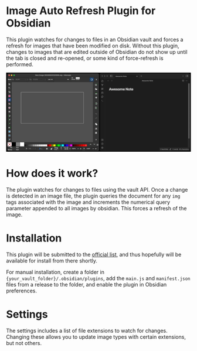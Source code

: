 # Image Auto Refresh Plugin for Obsidian

This plugin watches for changes to files in an Obsidian vault and forces a refresh for images that have been modified on disk. Without this plugin, changes to images that are edited outside of Obsidian do not show up until the tab is closed and re-opened, or some kind of force-refresh is performed.

![](/assets/image_auto_refresh_demo.gif)

# How does it work?

The plugin watches for changes to files using the vault API. Once a change is detected in an image file, the plugin queries the document for any `img` tags associated with the image and increments the numerical query parameter appended to all images by obsidian. This forces a refresh of the image.

# Installation

This plugin will be submitted to the [official list](https://github.com/obsidianmd/obsidian-releases/blob/master/community-plugins.json), and thus hopefully will be available for install from there shortly.

For manual installation, create a folder in `{your_vault_folder}/.obsidian/plugins`, add the `main.js` and `manifest.json` files from a release to the folder, and enable the plugin in Obsidian preferences.

# Settings

The settings includes a list of file extensions to watch for changes. Changing these allows you to update image types with certain extensions, but not others.